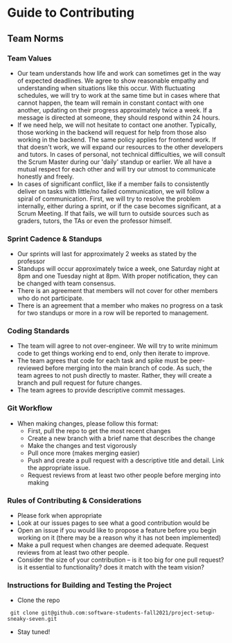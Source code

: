 # Guide to Contributing


## Team Norms

### Team Values

- Our team understands how life and work can sometimes get in the way of expected deadlines. We agree to show reasonable empathy and understanding when situations like this occur. With fluctuating schedules, we will try to work at the same time but in cases where that cannot happen, the team will remain in constant contact with one another, updating on their progress approximately twice a week. If a message is directed at someone, they should respond within 24 hours.
- If we need help, we will not hesitate to contact one another. Typically, those working in the backend will request for help from those also working in the backend. The same policy applies for frontend work. If that doesn't work, we will expand our resources to the other developers and tutors. In cases of personal, not technical difficulties, we will consult the Scrum Master during our 'daily' standup or earlier. We all have a mutual respect for each other and will try our utmost to communicate honestly and freely.
- In cases of significant conflict, like if a member fails to consistently deliver on tasks with little/no failed communication, we will follow a spiral of communication. First, we will try to resolve the problem internally, either during a sprint, or if the case becomes significant, at a Scrum Meeting. If that fails, we will turn to outside sources such as graders, tutors, the TAs or even the professor himself.

### Sprint Cadence & Standups
- Our sprints will last for approximately 2 weeks as stated by the professor
- Standups will occur approximately twice a week, one Saturday night at 8pm and one Tuesday night at 8pm. With proper notification, they can be changed with team consensus.
- There is an agreement that members will not cover for other members who do not participate.
- There is an agreement that a member who makes no progress on a task for two standups or more in a row will be reported to management.

### Coding Standards
- The team will agree to not over-engineer. We will try to write minimum code to get things working end to end, only then iterate to improve.
- The team agrees that code for each task and spike must be peer-reviewed before merging into the main branch of code. As such, the team agrees to not push directly to master. Rather, they will create a branch and pull request for future changes.
- The team agrees to provide descriptive commit messages.

### Git Workflow
- When making changes, please follow this format:
    - First, pull the repo to get the most recent changes
    - Create a new branch with a brief name that describes the change
    - Make the changes and test vigorously
    - Pull once more (makes merging easier)
    - Push and create a pull request with a descriptive title and detail. Link the appropriate issue.
    - Request reviews from at least two other people before merging into making

### Rules of Contributing & Considerations
- Please fork when appropriate
- Look at our issues pages to see what a good contribution would be
- Open an issue if you would like to propose a feature before you begin working on it (there may be a reason why it has not been implemented)
- Make a pull request when changes are deemed adequate. Request reviews from at least two other people.
- Consider the size of your contribution – is it too big for one pull request? is it essential to functionality? does it match with the team vision?

### Instructions for Building and Testing the Project
- Clone the repo

``` git clone git@github.com:software-students-fall2021/project-setup-sneaky-seven.git```
- Stay tuned!
